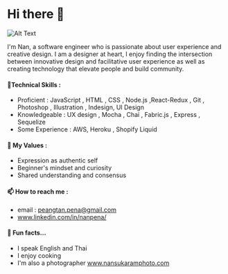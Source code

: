 # Hi there 👋

![Alt Text](https://i.imgur.com/2JnjHAl.gif)

I'm Nan, a software engineer who is passionate about user experience and creative design. I am a designer at heart, I enjoy finding the intersection between innovative design and facilitative user experience as well as creating technology that elevate people and build community. 


#### 🌱Technical Skills : 
* Proficient : JavaScript , HTML , CSS , Node.js ,React-Redux , Git , Photoshop , Illustration , Indesign, UI Design
* Knowledgeable : UX design , Mocha , Chai , Fabric.js , Express , Sequelize
* Some Experience : AWS, Heroku , Shopify Liquid

#### :tada: My Values : 
* Expression as authentic self
* Beginner's mindset and curiosity 
* Shared understanding and consensus 

#### 📫 How to reach me : 
* email : peangtan.pena@gmail.com
* www.linkedin.com/in/nanpena/
   

#### :art: Fun facts...
- I speak English and Thai
- I enjoy cooking 
- I'm also a photographer www.nansukaramphoto.com 


<!--
**nanpena/nanpena** is a ✨ _special_ ✨ repository because its `README.md` (this file) appears on your GitHub profile.


